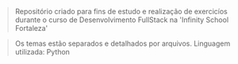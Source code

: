
> Repositório criado para fins de estudo e realização de exercicíos durante o curso de Desenvolvimento FullStack na 'Infinity School Fortaleza'

> Os temas estão separados e detalhados por arquivos.
> Linguagem utilizada: Python

